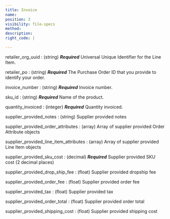 ```yaml
---
title: Invoice
name:
position: 3
visibility: file-specs
method:
description:
right_code: |

---
```

retailer_org_uuid
: (string) ***Required*** Universal Unique Identifier for the Line Item.

retailer_po
: (string) ***Required*** The Purchase Order ID that you provide to identify your order.

invoice_number
: (string) ***Required*** Invoice number.

sku_id
: (string) ***Required*** Name of the product.

quantity_invoiced
: (integer) ***Required*** Quantity invoiced.

supplier_provided_notes
: (string) Supplier provided notes

supplier_provided_order_attributes
: (array) Array of supplier provided Order Attribute objects

supplier_provided_line_item_attributes
: (array) Array of supplier provided Line Item objects

supplier_provided_sku_cost
: (decimal) ***Required*** Supplier provided SKU cost (2 decimal places)

supplier_provided_drop_ship_fee
: (float) Supplier provided dropship fee

supplier_provided_order_fee
: (float) Supplier provided order fee

supplier_provided_tax
: (float) Supplier provided tax

supplier_provided_order_total
: (float) Supplier provided order total

supplier_provided_shipping_cost
: (float) Supplier provided shipping cost